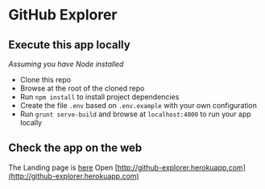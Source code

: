 # GitHub Explorer

## Execute this app locally
*Assuming you have Node installed*
- Clone this repo
- Browse at the root of the cloned repo
- Run `npm install` to install project dependencies
- Create the file `.env` based on `.env.example` with your own configuration
- Run `grunt serve-build` and browse at `localhost:4000` to run your app locally

## Check the app on the web
The Landing page is [here](https://damienrochat.github.io/TWEB-App-01/)
Open [http://github-explorer.herokuapp.com](http://github-explorer.herokuapp.com)